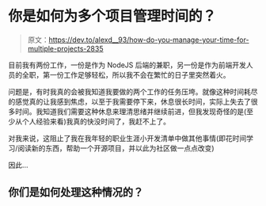 # 你是如何为多个项目管理时间的？

> 原文：<https://dev.to/alexd__93/how-do-you-manage-your-time-for-multiple-projects-2835>

目前我有两份工作，一份是作为 NodeJS 后端的兼职，另一份是作为前端开发人员的全职，第一份工作足够轻松，所以我不会在繁忙的日子里突然着火。

问题是，有时我真的会被我知道我要做的两个工作的任务压垮。就像这种时间耗尽的感觉真的让我感到焦虑，以至于我需要停下来，休息很长时间，实际上失去了很多时间。我知道我们需要这种休息来理清思绪并继续前进，但我发现奇怪的是(至少从个人经验来看)我真的快没时间了，我赶不上了。

对我来说，这阻止了我在我年轻的职业生涯小开发清单中做其他事情(即花时间学习/阅读新的东西，帮助一个开源项目，并以此为社区做一点点改变)

因此...

## 你们是如何处理这种情况的？